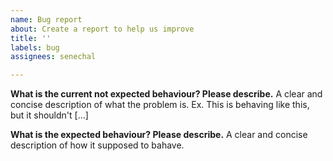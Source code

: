 ```yaml
---
name: Bug report
about: Create a report to help us improve
title: ''
labels: bug
assignees: senechal

---
```


**What is the current not expected behaviour? Please describe.**
A clear and concise description of what the problem is. Ex. This is behaving like this, but it shouldn't [...]

**What is the expected behaviour? Please describe.**
A clear and concise description of how it supposed to bahave.
